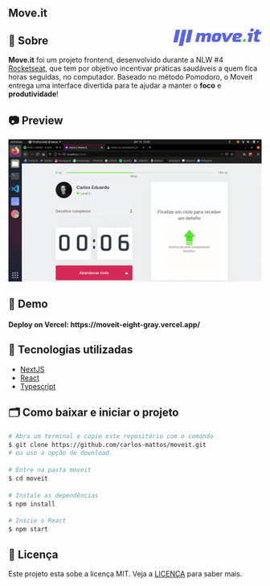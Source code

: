 ## Move.it

<img align="right" src="github-readme/logo.png" width="35%" alt="Moveit">

## 🔖 Sobre
<b>Move.it</b> foi um projeto frontend, desenvolvido durante a NLW #4 [Rocketseat]((https://rocketseat.com.br/)), que tem por objetivo incentivar práticas saudáveis a quem fica horas seguidas, no computador. Baseado no método Pomodoro, o Moveit entrega uma interface divertida para te ajudar a manter o <b>foco</b> e <b>produtividade</b>!

## 📷 Preview
<p align="center">
  <img src="github-readme/demo.gif" alt="demonstracao">
</p>

## 👀 Demo
<h4>Deploy on Vercel: https://moveit-eight-gray.vercel.app/</h4>

## 🚀 Tecnologias utilizadas

- [NextJS](https://github.com/vercel/next.js/)
- [React](https://reactjs.org/)
- [Typescript](https://www.typescriptlang.org/)

## 🗂 Como baixar e iniciar o projeto

```bash
# Abra um terminal e copie este repositório com o comando
$ git clone https://github.com/carlos-mattos/moveit.git
# ou use a opção de download.

# Entre na pasta moveit
$ cd moveit

# Instale as dependências
$ npm install

# Inicie o React
$ npm start
```

## 📝 Licença

Este projeto esta sobe a licença MIT. Veja a [LICENÇA](https://opensource.org/licenses/MIT) para saber mais.
